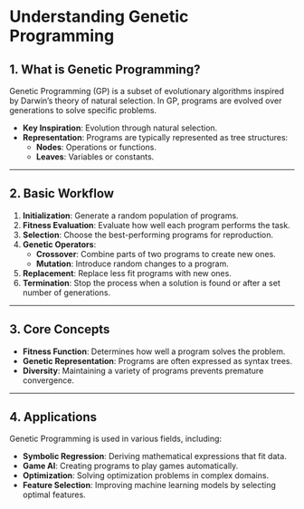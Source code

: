 # Understanding Genetic Programming

## 1. What is Genetic Programming?
Genetic Programming (GP) is a subset of evolutionary algorithms inspired by Darwin’s theory of natural selection. In GP, programs are evolved over generations to solve specific problems. 

- **Key Inspiration**: Evolution through natural selection.
- **Representation**: Programs are typically represented as tree structures:
  - **Nodes**: Operations or functions.
  - **Leaves**: Variables or constants.

---

## 2. Basic Workflow
1. **Initialization**: Generate a random population of programs.
2. **Fitness Evaluation**: Evaluate how well each program performs the task.
3. **Selection**: Choose the best-performing programs for reproduction.
4. **Genetic Operators**:
   - **Crossover**: Combine parts of two programs to create new ones.
   - **Mutation**: Introduce random changes to a program.
5. **Replacement**: Replace less fit programs with new ones.
6. **Termination**: Stop the process when a solution is found or after a set number of generations.

---

## 3. Core Concepts
- **Fitness Function**: Determines how well a program solves the problem.
- **Genetic Representation**: Programs are often expressed as syntax trees.
- **Diversity**: Maintaining a variety of programs prevents premature convergence.

---

## 4. Applications
Genetic Programming is used in various fields, including:
- **Symbolic Regression**: Deriving mathematical expressions that fit data.
- **Game AI**: Creating programs to play games automatically.
- **Optimization**: Solving optimization problems in complex domains.
- **Feature Selection**: Improving machine learning models by selecting optimal features.

